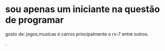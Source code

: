 # sou apenas um iniciante na questão de programar
gosto de: jogos,musicas e carros principalmente o rx-7 entre outros.

[](https://tenor.com/pt-BR/view/skull-gif-25694630.url)





.
